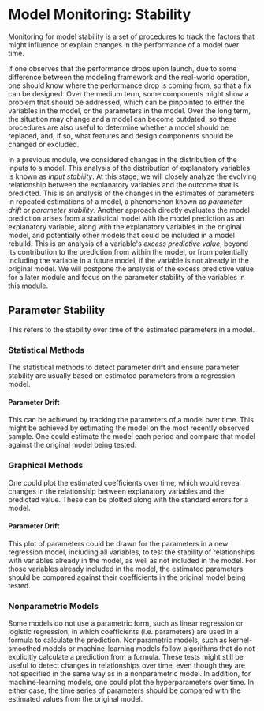
# Model Monitoring: Stability

Monitoring for model stability is a set of procedures to track the 
factors that might influence or explain changes in 
the performance of a model over time. 

If one observes that the performance drops upon launch, 
due to some difference between the modeling framework and the real-world operation, 
one should know where the performance drop is coming from, so that a fix can be designed.
Over the medium term, some components might show a problem that should be addressed, 
which can be pinpointed to either the variables in the model, 
or the parameters in the model. 
Over the long term, the situation may change and a model can become outdated,
so these procedures are also useful to determine whether a model should be replaced, 
and, if so, what features and design components should be changed or excluded.



In a previous module, we considered changes in the distribution of the inputs
to a model. 
This analysis of the distribution of explanatory variables is known as 
*input stability*.
At this stage, we will closely analyze the evolving relationship
between the explanatory variables and the outcome that is predicted.
This is an analysis of the changes in the estimates of parameters 
in repeated estimations of a model, a phenomenon known as *parameter drift*
or  *parameter stability*. 
Another approach directly evaluates the model prediction arises
from a statistical model with the model prediction as an explanatory variable, 
along with the explanatory variables in the original model, 
and potentially other models that could be included in a model rebuild. 
This is an analysis of a variable's *excess predictive value*, 
beyond its contribution to the prediction from within the model, 
or from potentially including the variable in a future model, 
if the variable is not already in the original model. 
We will postpone the analysis of the excess predictive value for a later module
and focus on the parameter stability of the variables in this module.

## Parameter Stability

This refers to the stability over time of the estimated parameters in a model.

### Statistical Methods

The statistical methods to detect parameter drift and ensure parameter stability
are usually based on estimated parameters from a regression model. 

#### Parameter Drift

This can be achieved by tracking the parameters of a model over time.
This might be achieved by estimating the model on the most recently observed sample. 
One could estimate the model each period and compare that model
against the original model being tested. 


### Graphical Methods

One could plot the estimated coefficients over time, which would reveal changes in
the relationship between explanatory variables and the predicted value. 
These can be plotted along with the standard errors for a model. 

#### Parameter Drift

This plot of parameters could be drawn for the parameters in a new regression model, 
including all variables, to test the stability of relationships with variables 
already in the model, as well as not included in the model. 
For those variables already included in the model, 
the estimated parameters should be compared against their coefficients 
in the original model being tested. 


### Nonparametric Models

Some models do not use a parametric form, such as linear regression or logistic regression, 
in which coefficients (i.e. parameters) are used in a formula to calculate the prediction. 
Nonparametric models, such as kernel-smoothed models or machine-learning models 
follow algorithms that do not explicitly calculate a prediction from a formula. 
These tests might still be useful to detect changes in relationships
over time, even though they are not specified in the same way as in a nonparametric model. 
In addition, for machine-learning models, one could plot the hyperparameters over time. 
In either case, the time series of parameters should be compared with the estimated values 
from the original model. 



